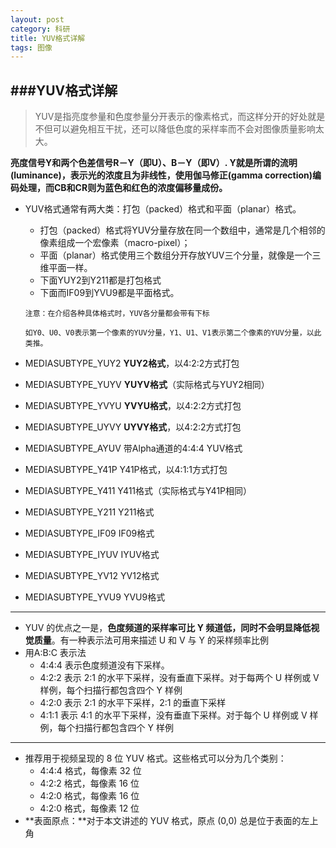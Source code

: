 ```yaml
---
layout: post
category: 科研
title: YUV格式详解
tags: 图像
---
```




###YUV格式详解
-----------

>YUV是指亮度参量和色度参量分开表示的像素格式，而这样分开的好处就是不但可以避免相互干扰，还可以降低色度的采样率而不会对图像质量影响太大。

**亮度信号Y和两个色差信号R－Y（即U）、B－Y（即V）. Y就是所谓的流明(luminance)，表示光的浓度且为非线性，使用伽马修正(gamma correction)编码处理，而CB和CR则为蓝色和红色的浓度偏移量成份。**

- YUV格式通常有两大类：打包（packed）格式和平面（planar）格式。
	- 打包（packed）格式将YUV分量存放在同一个数组中，通常是几个相邻的像素组成一个宏像素（macro-pixel）；
	- 平面（planar）格式使用三个数组分开存放YUV三个分量，就像是一个三维平面一样。
	- 下面YUY2到Y211都是打包格式
	- 下面而IF09到YVU9都是平面格式。
	
	`注意：在介绍各种具体格式时，YUV各分量都会带有下标`
	
	`如Y0、U0、V0表示第一个像素的YUV分量，Y1、U1、V1表示第二个像素的YUV分量，以此类推。`
- MEDIASUBTYPE_YUY2 	**YUY2格式**，以4:2:2方式打包
- MEDIASUBTYPE_YUYV 	**YUYV格式**（实际格式与YUY2相同）
- MEDIASUBTYPE_YVYU 	**YVYU格式**，以4:2:2方式打包
- MEDIASUBTYPE_UYVY 	**UYVY格式**，以4:2:2方式打包
- MEDIASUBTYPE_AYUV 	带Alpha通道的4:4:4 YUV格式
- MEDIASUBTYPE_Y41P 	Y41P格式，以4:1:1方式打包
- MEDIASUBTYPE_Y411 	Y411格式（实际格式与Y41P相同）
- MEDIASUBTYPE_Y211 	Y211格式
- MEDIASUBTYPE_IF09 	IF09格式
- MEDIASUBTYPE_IYUV 	IYUV格式
- MEDIASUBTYPE_YV12 	YV12格式
- MEDIASUBTYPE_YVU9 	YVU9格式

----------

- YUV 的优点之一是，**色度频道的采样率可比 Y 频道低，同时不会明显降低视觉质量**。有一种表示法可用来描述 U 和 V 与 Y 的采样频率比例
- 用A:B:C 表示法
	- 4:4:4 表示色度频道没有下采样。
	- 4:2:2 表示 2:1 的水平下采样，没有垂直下采样。对于每两个 U 样例或 V 样例，每个扫描行都包含四个 Y 样例
	- 4:2:0 表示 2:1 的水平下采样，2:1 的垂直下采样
	- 4:1:1 表示 4:1 的水平下采样，没有垂直下采样。对于每个 U 样例或 V 样例，每个扫描行都包含四个 Y 样例

-------------

- 推荐用于视频呈现的 8 位 YUV 格式。这些格式可以分为几个类别：
	- 4:4:4 格式，每像素 32 位
	- 4:2:2 格式，每像素 16 位
	- 4:2:0 格式，每像素 16 位
	- 4:2:0 格式，每像素 12 位
- **表面原点：**对于本文讲述的 YUV 格式，原点 (0,0) 总是位于表面的左上角